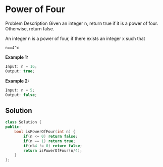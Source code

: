 # Power of Four

Problem Description
Given an integer n, return true if it is a power of four. Otherwise, return false.

An integer n is a power of four, if there exists an integer x such that

`n==4^x`

**Example 1:**

```js
Input: n = 16;
Output: true;
```

**Example 2:**

```js
Input: n = 5;
Output: false;
```

## Solution

```cpp
class Solution {
public:
	bool isPowerOfFour(int n) {
        if(n <= 0) return false;
        if(n == 1) return true;
        if(n%4 != 0) return false;
        return isPowerOfFour(n/4);
	}
};
```
